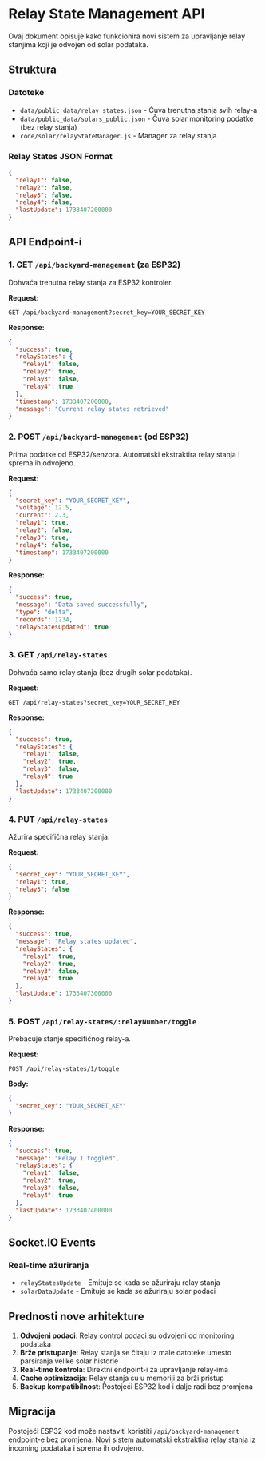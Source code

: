 # Relay State Management API

Ovaj dokument opisuje kako funkcionira novi sistem za upravljanje relay stanjima koji je odvojen od solar podataka.

## Struktura

### Datoteke
- `data/public_data/relay_states.json` - Čuva trenutna stanja svih relay-a
- `data/public_data/solars_public.json` - Čuva solar monitoring podatke (bez relay stanja)
- `code/solar/relayStateManager.js` - Manager za relay stanja

### Relay States JSON Format
```json
{
  "relay1": false,
  "relay2": false,
  "relay3": false,
  "relay4": false,
  "lastUpdate": 1733407200000
}
```

## API Endpoint-i

### 1. GET `/api/backyard-management` (za ESP32)
Dohvaća trenutna relay stanja za ESP32 kontroler.

**Request:**
```
GET /api/backyard-management?secret_key=YOUR_SECRET_KEY
```

**Response:**
```json
{
  "success": true,
  "relayStates": {
    "relay1": false,
    "relay2": true,
    "relay3": false,
    "relay4": true
  },
  "timestamp": 1733407200000,
  "message": "Current relay states retrieved"
}
```

### 2. POST `/api/backyard-management` (od ESP32)
Prima podatke od ESP32/senzora. Automatski ekstraktira relay stanja i sprema ih odvojeno.

**Request:**
```json
{
  "secret_key": "YOUR_SECRET_KEY",
  "voltage": 12.5,
  "current": 2.3,
  "relay1": true,
  "relay2": false,
  "relay3": true,
  "relay4": false,
  "timestamp": 1733407200000
}
```

**Response:**
```json
{
  "success": true,
  "message": "Data saved successfully",
  "type": "delta",
  "records": 1234,
  "relayStatesUpdated": true
}
```

### 3. GET `/api/relay-states`
Dohvaća samo relay stanja (bez drugih solar podataka).

**Request:**
```
GET /api/relay-states?secret_key=YOUR_SECRET_KEY
```

**Response:**
```json
{
  "success": true,
  "relayStates": {
    "relay1": false,
    "relay2": true,
    "relay3": false,
    "relay4": true
  },
  "lastUpdate": 1733407200000
}
```

### 4. PUT `/api/relay-states`
Ažurira specifična relay stanja.

**Request:**
```json
{
  "secret_key": "YOUR_SECRET_KEY",
  "relay1": true,
  "relay3": false
}
```

**Response:**
```json
{
  "success": true,
  "message": "Relay states updated",
  "relayStates": {
    "relay1": true,
    "relay2": true,
    "relay3": false,
    "relay4": true
  },
  "lastUpdate": 1733407300000
}
```

### 5. POST `/api/relay-states/:relayNumber/toggle`
Prebacuje stanje specifičnog relay-a.

**Request:**
```
POST /api/relay-states/1/toggle
```

**Body:**
```json
{
  "secret_key": "YOUR_SECRET_KEY"
}
```

**Response:**
```json
{
  "success": true,
  "message": "Relay 1 toggled",
  "relayStates": {
    "relay1": false,
    "relay2": true,
    "relay3": false,
    "relay4": true
  },
  "lastUpdate": 1733407400000
}
```

## Socket.IO Events

### Real-time ažuriranja
- `relayStatesUpdate` - Emituje se kada se ažuriraju relay stanja
- `solarDataUpdate` - Emituje se kada se ažuriraju solar podaci

## Prednosti nove arhitekture

1. **Odvojeni podaci**: Relay control podaci su odvojeni od monitoring podataka
2. **Brže pristupanje**: Relay stanja se čitaju iz male datoteke umesto parsiranja velike solar historie
3. **Real-time kontrola**: Direktni endpoint-i za upravljanje relay-ima
4. **Cache optimizacija**: Relay stanja su u memoriji za brži pristup
5. **Backup kompatibilnost**: Postojeći ESP32 kod i dalje radi bez promjena

## Migracija

Postojeći ESP32 kod može nastaviti koristiti `/api/backyard-management` endpoint-e bez promjena. Novi sistem automatski ekstraktira relay stanja iz incoming podataka i sprema ih odvojeno.
